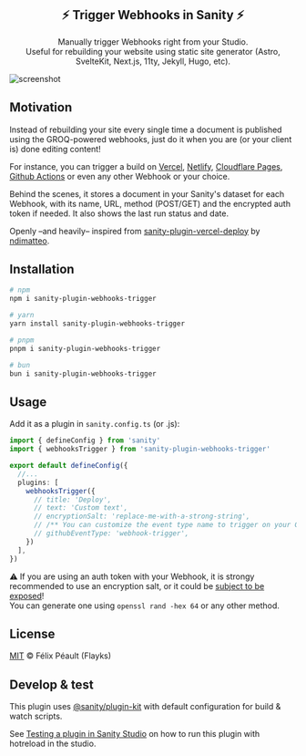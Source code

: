 <h2 align="center">
  ⚡️ Trigger Webhooks in Sanity ⚡️
</h2>
<p align="center">
  Manually trigger Webhooks right from your Studio.<br/ >
  Useful for rebuilding your website using static site generator (Astro, SvelteKit, Next.js, 11ty, Jekyll, Hugo, etc).  
</p>

![screenshot](https://github.com/flayks/sanity-plugin-webhooks-trigger/assets/273716/7dfdf824-aa87-45a2-9e6c-66919c18081e)


## Motivation

Instead of rebuilding your site every single time a document is published using the GROQ-powered webhooks, just do it when you are (or your client is) done editing content!

For instance, you can trigger a build on [Vercel](https://vercel.com/docs/deployments/deploy-hooks), [Netlify](https://docs.netlify.com/configure-builds/build-hooks/), [Cloudflare Pages](https://developers.cloudflare.com/pages/configuration/deploy-hooks/), [Github Actions](https://docs.github.com/en/rest/repos/repos#create-a-repository-dispatch-event) or even any other Webhook or your choice.

Behind the scenes, it stores a document in your Sanity's dataset for each Webhook, with its name, URL, method (POST/GET) and the encrypted auth token if needed. It also shows the last run status and date.

Openly –and heavily– inspired from [sanity-plugin-vercel-deploy](https://github.com/ndimatteo/sanity-plugin-vercel-deploy) by [ndimatteo](https://github.com/ndimatteo).

## Installation

```sh
# npm
npm i sanity-plugin-webhooks-trigger

# yarn
yarn install sanity-plugin-webhooks-trigger

# pnpm 
pnpm i sanity-plugin-webhooks-trigger

# bun 
bun i sanity-plugin-webhooks-trigger
```

## Usage

Add it as a plugin in `sanity.config.ts` (or .js):

```ts
import { defineConfig } from 'sanity'
import { webhooksTrigger } from 'sanity-plugin-webhooks-trigger'

export default defineConfig({
  //...
  plugins: [
    webhooksTrigger({
      // title: 'Deploy',
      // text: 'Custom text',
      // encryptionSalt: 'replace-me-with-a-strong-string',
      // /** You can customize the event type name to trigger on your Github workflows */
      // githubEventType: 'webhook-trigger',
    })
  ],
})
```

⚠️ If you are using an auth token with your Webhook, it is strongy recommended to use an encryption salt, or it could be [subject to be exposed](https://medium.com/poka-techblog/the-best-way-to-store-secrets-in-your-app-is-not-to-store-secrets-in-your-app-308a6807d3ed)!   
You can generate one using `openssl rand -hex 64` or any other method.

## License

[MIT](LICENSE) © Félix Péault (Flayks)

## Develop & test

This plugin uses [@sanity/plugin-kit](https://github.com/sanity-io/plugin-kit)
with default configuration for build & watch scripts.

See [Testing a plugin in Sanity Studio](https://github.com/sanity-io/plugin-kit#testing-a-plugin-in-sanity-studio)
on how to run this plugin with hotreload in the studio.
